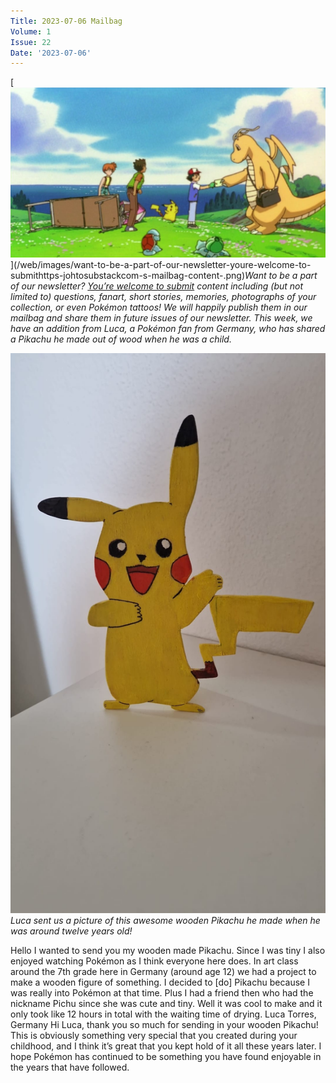 ```yaml
---
Title: 2023-07-06 Mailbag
Volume: 1
Issue: 22
Date: '2023-07-06'
---
```


[![Want to be a part of our newsletter? [You’re welcome to submit](https://johto.substack.com/s/mailbag) content including (but not limited to) questions, fanart, short stories, memories, photographs of your collection, or even Pokémon tattoos! We will happily publish them in our mailbag and share them in future issues of our newsletter. This week, we have an addition from Luca, a Pokémon fan from Germany, who has shared a Pikachu he made out of wood when he was a child.](/web/images/want-to-be-a-part-of-our-newsletter-youre-welcome-to-submithttps-johtosubstackcom-s-mailbag-content-.png)](/web/images/want-to-be-a-part-of-our-newsletter-youre-welcome-to-submithttps-johtosubstackcom-s-mailbag-content-.png)*Want to be a part of our newsletter? [You’re welcome to submit](https://johto.substack.com/s/mailbag) content including (but not limited to) questions, fanart, short stories, memories, photographs of your collection, or even Pokémon tattoos! We will happily publish them in our mailbag and share them in future issues of our newsletter. This week, we have an addition from Luca, a Pokémon fan from Germany, who has shared a Pikachu he made out of wood when he was a child.*


[![Luca sent us a picture of this awesome wooden Pikachu he made when he was around twelve years old!](/web/images/luca-sent-us-a-picture-of-this-awesome-wooden-pikachu-he-made-when-he-was-around-twelve-years-old.jpeg)](/web/images/luca-sent-us-a-picture-of-this-awesome-wooden-pikachu-he-made-when-he-was-around-twelve-years-old.jpeg)*Luca sent us a picture of this awesome wooden Pikachu he made when he was around twelve years old!*

Hello I wanted to send you my wooden made Pikachu. Since I was tiny I also enjoyed watching Pokémon as I think everyone here does. In art class around the 7th grade here in Germany (around age 12) we had a project to make a wooden figure of something.
I decided to \[do\] Pikachu because I was really into Pokémon at that time. Plus I had a friend then who had the nickname Pichu since she was cute and tiny. Well it was cool to make and it only took like 12 hours in total with the waiting time of drying.
Luca Torres, Germany
Hi Luca, thank you so much for sending in your wooden Pikachu! This is obviously something very special that you created during your childhood, and I think it’s great that you kept hold of it all these years later. I hope Pokémon has continued to be something you have found enjoyable in the years that have followed.